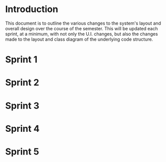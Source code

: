 # Introduction

This document is to outline the various changes to the system's layout and overall design over the course of the semester.
This will be updated each sprint, at a minimum, with not only the U.I. changes, but also the changes made to the layout and class diagram of the underlying code structure.

# Sprint 1

# Sprint 2

# Sprint 3

# Sprint 4

# Sprint 5





